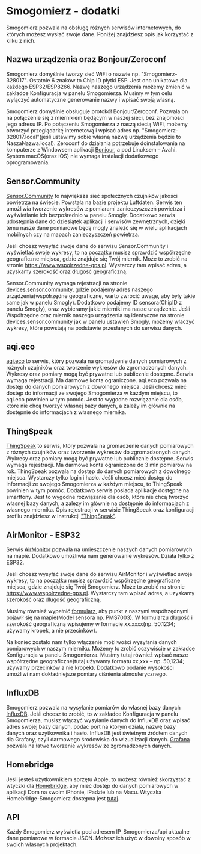 # Smogomierz - dodatki

Smogomierz pozwala na obsługę różnych serwisów internetowych, do których możesz wysłać swoje dane. Poniżej znajdziesz opis jak korzystać z kilku z nich.

## Nazwa urządzenia oraz Bonjour/Zeroconf

Smogomierz domyślnie tworzy sieć WiFi o nazwie np. "Smogomierz-328017". Ostatnie 6 znaków to Chip ID płytki ESP. Jest ono unikatowe dla każdego ESP32/ESP8266. Nazwę naszego urządzenia możemy zmienić w zakładce Konfiguracja w panelu Smogomierza. Musimy w tym celu wyłączyć automatyczne generowanie nazwy i wpisać swoją własną. 

Smogomierz domyślnie obsługuje protokół Bonjour/Zeroconf. Pozwala on na połączenie się z miernikiem będącym w naszej sieci, bez znajomości jego adresu IP. Po połączeniu Smogomierza z naszą siecią WiFi, możemy otworzyć przeglądarkę internetową i wpisać adres np. "Smogomierz-328017.local"(jeśli ustawimy sobie własną nazwę urządzenia będzie to NaszaNazwa.local). Zeroconf do działania potrzebuje doinstalowania na komputerze z Windowsem aplikacji [Bonjour](https://support.apple.com/kb/DL999?locale=pl_PL), a pod Linuksem – Avahi. System macOS(oraz iOS) nie wymaga instalacji dodatkowego oprogramowania.

## Sensor.Community

[Sensor.Community](https://maps.sensor.community/#7/52.000/19.000) to największa sieć społecznych czujników jakości powietrza na świecie. Powstała na bazie projektu Luftdaten. Serwis ten umożliwia tworzenie wykresów z pomiarami zanieczyszczeń powietrza i wyświetlanie ich bezpośrednio w panelu Smogly. Dodatkowo serwis udostępnia dane do dziesiątek aplikacji i serwisów zewnętrznych, dzięki temu nasze dane pomiarowe będą mogły znaleźć się w wielu aplikacjach mobilnych czy na mapach zanieczyszczeń powietrza.

Jeśli chcesz wysyłać swoje dane do serwisu Sensor.Community i wyświetlać swoje wykresy, to na początku musisz sprawdzić współrzędne geograficzne miejsca, gdzie znajduje się Twój miernik. Może to zrobić na stronie https://www.wspolrzedne-gps.pl. Wystarczy tam wpisać adres, a uzyskamy szerokość oraz długość geograficzną. 

Sensor.Community wymaga rejestracji na stronie [devices.sensor.community](https://devices.sensor.community), gdzie podajemy adres naszego urządzenia(współrzędne geograficzne, warto zwrócić uwagę, aby były takie same jak w panelu Smogly). Dodatkowo podajemy ID sensora(ChipID z panelu Smogly), oraz wybieramy jakie mierniki ma nasze urządzenie. Jeśli Współrzędne oraz miernik naszego urządzenia są identyczne na stronie devices.sensor.community jak w panelu ustawień Smogly, możemy właczyć wykresy, które powstają na podstawie przesłanych do serwisu danych.

## aqi.eco

[aqi.eco](https://aqi.eco) to serwis, który pozwala na gromadzenie danych pomiarowych z różnych czujników oraz tworzenie wykresów do zgromadzonych danych. Wykresy oraz pomiary mogą być prywatne lub publicznie dostępne. Serwis wymaga rejestracji. Ma darmowe konta ograniczone. aqi.eco pozwala na dostęp do danych pomiarowych z dowolnego miejsca. Jeśli chcesz mieć dostęp do informacji ze swojego Smogomierza w każdym miejscu, to aqi.eco powinien w tym pomóc. Jest to wygodne rozwiązanie dla osób, które nie chcą tworzyć własnej bazy danych, a zależy im głównie na dostępnie do informacjach z własnego miernika.

## ThingSpeak

[ThingSpeak](https://thingspeak.com) to serwis, który pozwala na gromadzenie danych pomiarowych z różnych czujników oraz tworzenie wykresów do zgromadzonych danych. Wykresy oraz pomiary mogą być prywatne lub publicznie dostępne. Serwis wymaga rejestracji. Ma darmowe konta ograniczone do 3 mln pomiarów na rok. ThingSpeak pozwala na dostęp do danych pomiarowych z dowolnego miejsca. Wystarczy tylko login i hasło. Jeśli chcesz mieć dostęp do informacji ze swojego Smogomierza w każdym miejscu, to ThingSpeak powinien w tym pomóc. Dodatkowo serwis posiada aplikacje dostępne na smartfony. Jest to wygodne rozwiązanie dla osób, które nie chcą tworzyć własnej bazy danych, a zależy im głównie na dostępnie do informacjach z własnego miernika. Opis rejestracji w serwisie ThingSpeak oraz konfiguracji profilu znajdziesz w instrukcji ["ThingSpeak"](https://github.com/hackerspace-silesia/Smogomierz/blob/master/instrukcje/thingspeak.md).

## AirMonitor - ESP32

Serwis [AirMonitor](http://mapa.airmonitor.pl) pozwala na umieszczenie naszych danych pomiarowych na mapie. Dodatkowo umożliwia nam generowanie wykresów. Działa tylko z ESP32.

Jeśli chcesz wysyłać swoje dane do serwisu AirMonitor i wyświetlać swoje wykresy, to na początku musisz sprawdzić współrzędne geograficzne miejsca, gdzie znajduje się Twój Smogomierz. Może to zrobić na stronie https://www.wspolrzedne-gps.pl. Wystarczy tam wpisać adres, a uzyskamy szerokość oraz długość geograficzną. 

Musimy również wypełnić [formularz](https://airmonitor.pl/prod/station_registration), aby punkt z naszymi współrzędnymi pojawił się na mapie(Model sensora np. PMS7003). W formularzu długość i szerokość geograficzną wpisujemy w formacie xx.xxxx(np. 50.1234; używamy kropek, a nie przecinków).

Na koniec zostało nam tylko włączenie możliwości wysyłania danych pomiarowych w naszym mierniku. Możemy to zrobić oczywiście w zakładce Konfiguracja w panelu Smogomierza. Musimy tutaj również wpisać nasze współrzędne geograficzne(tutaj używamy formatu xx,xxx – np. 50,1234; używamy przecinków a nie kropek). Dodatkowo podanie wysokości umożliwi nam dokładniejsze pomiary ciśnienia atmosferycznego.

## InfluxDB

Smogomierz pozwala na wysyłanie pomiarów do własnej bazy danych [InfluxDB](https://www.influxdata.com/time-series-platform/influxdb/). Jeśli chcesz to zrobić, to w zakładce Konfiguracja w panelu Smogomierza, musisz włączyć wysyłanie danych do InfluxDB oraz wpisać adres swojej bazy danych, podać port na którym działa, nazwę bazy danych oraz użytkownika i hasło. InfluxDB jest świetnym źródłem danych dla Grafany, czyli darmowego środowiska do wizualizacji danych. [Grafana](https://grafana.com) pozwala na łatwe tworzenie wykresów ze zgromadzonych danych. 

## Homebridge

Jeśli jesteś użytkownikiem sprzętu Apple, to możesz również skorzystać z wtyczki dla [Homebridge](https://github.com/nfarina/homebridge), aby mieć dostęp do danych pomiarowych w aplikacji Dom na swoim iPhonie, iPadzie lub na Macu. Wtyczka Homebridge-Smogomierz dostępna jest [tutaj](https://github.com/bfaliszek/homebridge-smogomierz).

## API

Każdy Smogomierz wyświetla pod adresem IP_Smogomierza/api aktualne dane pomiarowe w formacie JSON. Możesz ich użyć w dowolny sposób w swoich własnych projektach.
